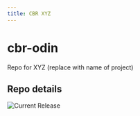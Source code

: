 ```yaml
---
title: CBR XYZ
---
```


# cbr-odin
Repo for XYZ (replace with name of project)


## Repo details

![Current Release](https://img.shields.io/badge/release-v0.0.4-blue)

